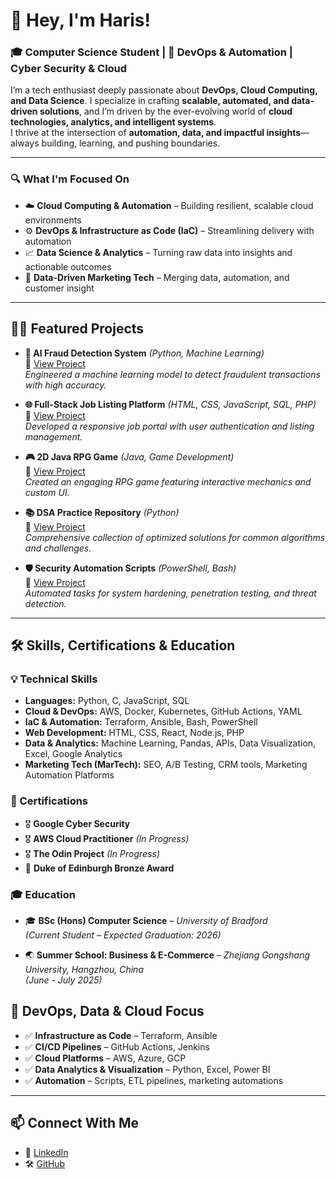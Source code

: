 # 👋 Hey, I'm Haris!  
### 🎓 Computer Science Student | 🔧 DevOps & Automation | Cyber Security & Cloud 

I’m a tech enthusiast deeply passionate about **DevOps, Cloud Computing, and Data Science**. I specialize in crafting **scalable, automated, and data-driven solutions**, and I’m driven by the ever-evolving world of **cloud technologies, analytics, and intelligent systems**.  
I thrive at the intersection of **automation, data, and impactful insights**—always building, learning, and pushing boundaries.

---

### 🔍 What I'm Focused On  
- ☁️ **Cloud Computing & Automation** – Building resilient, scalable cloud environments  
- ⚙️ **DevOps & Infrastructure as Code (IaC)** – Streamlining delivery with automation  
- 📈 **Data Science & Analytics** – Turning raw data into insights and actionable outcomes  
- 📢 **Data-Driven Marketing Tech** – Merging data, automation, and customer insight  

---

## 👨‍💻 Featured Projects  

- **🧠 AI Fraud Detection System** _(Python, Machine Learning)_  
  🔗 [View Project](https://github.com/Ha0Ris5/AI-Fraud-Detection-System)  
  *Engineered a machine learning model to detect fraudulent transactions with high accuracy.*

- **🌐 Full-Stack Job Listing Platform** _(HTML, CSS, JavaScript, SQL, PHP)_  
  🔗 [View Project](https://github.com/Ha0Ris5/Fullstack-Job-advertisement-website)  
  *Developed a responsive job portal with user authentication and listing management.*

- **🎮 2D Java RPG Game** _(Java, Game Development)_  
  🔗 [View Project](https://github.com/haris-github/Java-RPG-Game)  
  *Created an engaging RPG game featuring interactive mechanics and custom UI.*

- **📚 DSA Practice Repository** _(Python)_  
  🔗 [View Project](https://github.com/haris-github/DSA-Practice)  
  *Comprehensive collection of optimized solutions for common algorithms and challenges.*

- **🛡️ Security Automation Scripts** _(PowerShell, Bash)_  
  🔗 [View Project](https://github.com/haris-github/Cybersecurity-Scripts)  
  *Automated tasks for system hardening, penetration testing, and threat detection.*

---

## 🛠 Skills, Certifications & Education  

### 💡 Technical Skills  
- **Languages:** Python, C, JavaScript, SQL  
- **Cloud & DevOps:** AWS, Docker, Kubernetes, GitHub Actions, YAML  
- **IaC & Automation:** Terraform, Ansible, Bash, PowerShell  
- **Web Development:** HTML, CSS, React, Node.js, PHP  
- **Data & Analytics:** Machine Learning, Pandas, APIs, Data Visualization, Excel, Google Analytics  
- **Marketing Tech (MarTech):** SEO, A/B Testing, CRM tools, Marketing Automation Platforms  

### 📜 Certifications  
- 🎖 **Google Cyber Security**  
- 🎖 **AWS Cloud Practitioner** _(In Progress)_  
- 🎖 **The Odin Project** _(In Progress)_  
- 🏅 **Duke of Edinburgh Bronze Award**  

### 🎓 Education  
- 🎓 **BSc (Hons) Computer Science** – *University of Bradford*  
  _(Current Student – Expected Graduation: 2026)_

- 🌏 **Summer School: Business & E-Commerce** – *Zhejiang Gongshang University, Hangzhou, China*  
  _(June - July 2025)_


## 🚀 DevOps, Data & Cloud Focus  

- ✅ **Infrastructure as Code** – Terraform, Ansible  
- ✅ **CI/CD Pipelines** – GitHub Actions, Jenkins  
- ✅ **Cloud Platforms** – AWS, Azure, GCP  
- ✅ **Data Analytics & Visualization** – Python, Excel, Power BI  
- ✅ **Automation** – Scripts, ETL pipelines, marketing automations  

---

## 📫 Connect With Me  
- 💼 [LinkedIn](https://www.linkedin.com/in/haris-m-9a220a283/)  
- 🛠️ [GitHub](https://github.com/Ha0Ris5)





